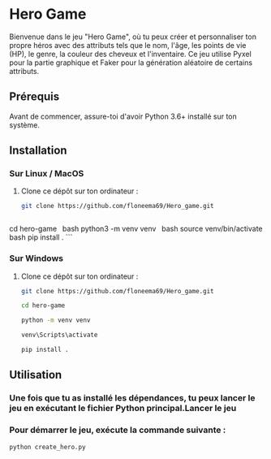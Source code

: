 # Hero Game

Bienvenue dans le jeu "Hero Game", où tu peux créer et personnaliser ton propre héros avec des attributs tels que le nom, l'âge, les points de vie (HP), le genre, la couleur des cheveux et l'inventaire. Ce jeu utilise Pyxel pour la partie graphique et Faker pour la génération aléatoire de certains attributs.

## Prérequis

Avant de commencer, assure-toi d'avoir Python 3.6+ installé sur ton système.

## Installation

### Sur Linux / MacOS

1. Clone ce dépôt sur ton ordinateur :

   ```bash
   git clone https://github.com/floneema69/Hero_game.git
    ```
      ```bash
cd hero-game
    ```
      ```bash
python3 -m venv venv
    ```
      ```bash
source venv/bin/activate
    ```
        ```bash
pip install .
    ```
### Sur Windows

1. Clone ce dépôt sur ton ordinateur :

   ```bash
   git clone https://github.com/floneema69/Hero_game.git
    ```
      ```bash
   cd hero-game
    ```
      ```bash
   python -m venv venv
    ```
      ```bash
   venv\Scripts\activate
    ```
      ```bash
   pip install .
    ```
## Utilisation

### Une fois que tu as installé les dépendances, tu peux lancer le jeu en exécutant le fichier Python principal.Lancer le jeu

### Pour démarrer le jeu, exécute la commande suivante :

```bash
python create_hero.py 
```
